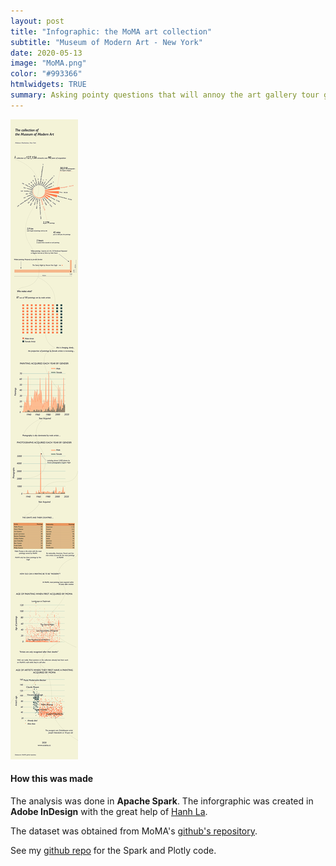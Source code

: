 ```yaml
---
layout: post
title: "Infographic: the MoMA art collection"
subtitle: "Museum of Modern Art - New York"
date: 2020-05-13
image: "MoMA.png"
color: "#993366"
htmlwidgets: TRUE
summary: Asking pointy questions that will annoy the art gallery tour guide.
---
```



![](/assets/images/moma_info.png)


#### How this was made

The analysis was done in **Apache Spark**. The inforgraphic was created in **Adobe InDesign** with the great help of [Hanh La](https://www.linkedin.com/in/hanh-la-06886b128/).

The dataset was obtained from MoMA's [github's repository](https://github.com/MuseumofModernArt/collection). 

See my [github repo](https://github.com/tri47/moma_collection_with_Spark/blob/master/README.md) for the Spark and Plotly code.





